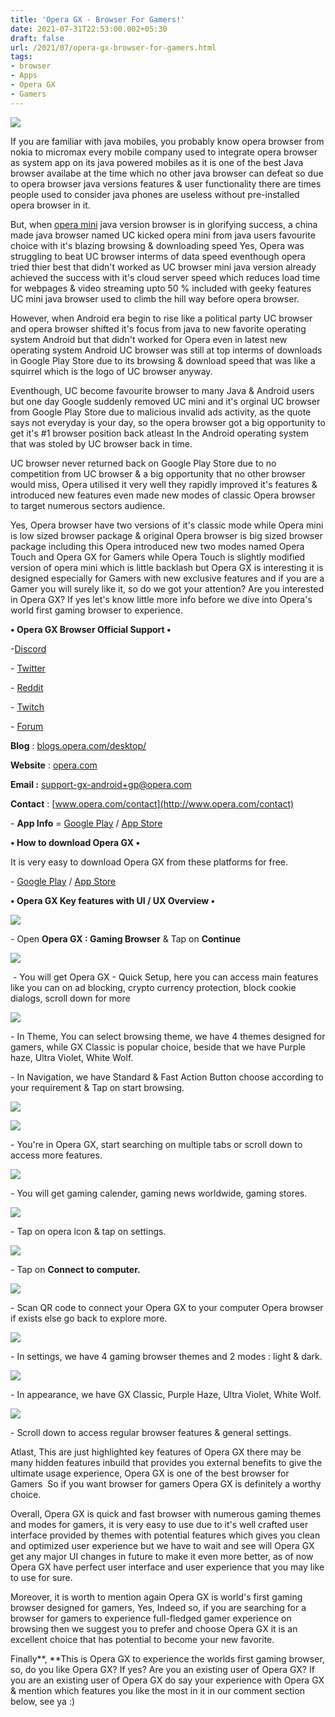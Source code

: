 ```yaml
---
title: 'Opera GX - Browser For Gamers!'
date: 2021-07-31T22:53:00.002+05:30
draft: false
url: /2021/07/opera-gx-browser-for-gamers.html
tags: 
- browser
- Apps
- Opera GX
- Gamers
---
```


 [![](https://lh3.googleusercontent.com/-HzXtMYlmQSw/YQWHFurLQaI/AAAAAAAAGFs/8bLjdTci2nkeuyS0_K7obdl5nKD1-nh3QCLcBGAsYHQ/s1600/1627752208101240-0.png)](https://lh3.googleusercontent.com/-HzXtMYlmQSw/YQWHFurLQaI/AAAAAAAAGFs/8bLjdTci2nkeuyS0_K7obdl5nKD1-nh3QCLcBGAsYHQ/s1600/1627752208101240-0.png) 

  

If you are familiar with java mobiles, you probably know opera browser from nokia to micromax every mobile company used to integrate opera browser as system app on its java powered mobiles as it is one of the best Java browser availabe at the time which no other java browser can defeat so due to opera browser java versions features & user functionality there are times people used to consider java phones are useless without pre-installed opera browser in it.

  

But, when [opera mini](https://www.techtracker.in/2021/07/opera-gx-browser-for-gamers.html) java version browser is in glorifying success, a china made java browser named UC kicked opera mini from java users favourite choice with it's blazing browsing & downloading speed Yes, Opera was struggling to beat UC browser interms of data speed eventhough opera tried thier best that didn't worked as UC browser mini java version already achieved the success with it's cloud server speed which reduces load time for webpages & video streaming upto 50 % included with geeky features UC mini java browser used to climb the hill way before opera browser.

  

However, when Android era begin to rise like a political party UC browser and opera browser shifted it's focus from java to new favorite operating system Android but that didn't worked for Opera even in latest new operating system Android UC browser was still at top interms of downloads in Google Play Store due to its browsing & download speed that was like a squirrel which is the logo of UC browser anyway.

  

Eventhough, UC become favourite browser to many Java & Android users but one day Google suddenly removed UC mini and it's orginal UC browser from Google Play Store due to malicious invalid ads activity, as the quote says not everyday is your day, so the opera browser got a big opportunity to get it's #1 browser position back atleast In the Android operating system that was stoled by UC browser back in time.

  

UC browser never returned back on Google Play Store due to no competition from UC browser & a big opportunity that no other browser would miss, Opera utilised it very well they rapidly improved it's features & introduced new features even made new modes of classic Opera browser to target numerous sectors audience.

  

Yes, Opera browser have two versions of it's classic mode while Opera mini is low sized browser package & original Opera browser is big sized browser package including this Opera introduced new two modes named Opera Touch and Opera GX for Gamers while Opera Touch is slightly modified version of opera mini which is little backlash but Opera GX is interesting it is designed especially for Gamers with new exclusive features and if you are a Gamer you will surely like it, so do we got your attention? Are you interested in Opera GX? If yes let's know little more info before we dive into Opera's world first gaming browser to experience.

  

**• Opera GX Browser Official Support •**

\-[Discord](https://discord.com/invite/operagx)

\- [Twitter](https://mobile.twitter.com/operagxofficial)

\- [Reddit](https://www.reddit.com/r/OperaGX/)

\- [Twitch](https://m.twitch.tv/opera_gx?desktop-redirect=true)

\- [Forum](https://forums.opera.com/category/50/opera-gx)

  

**Blog** : [blogs.opera.com/desktop/](http://blogs.opera.com/desktop/)

**Website** : [opera.com](http://opera.com)

**Email :** [support-gx-android+gp@opera.com](mailto:support-gx-android+gp@opera.com)

**Contact** : [www.opera.com/contact](http://www.opera.com/contact)

  

\- **App Info** = [Google Play](https://play.google.com/store/apps/details?id=com.opera.gx) / [App Store](https://apps.apple.com/us/app/opera-gx/id1559740799)

**• How to download Opera GX •**

It is very easy to download Opera GX from these platforms for free.

  

\- [Google Play](https://play.google.com/store/apps/details?id=com.opera.gx) / [App Store](https://apps.apple.com/us/app/opera-gx/id1559740799)

  

**• Opera GX Key features with UI / UX Overview •**

  

 [![](https://lh3.googleusercontent.com/-WWgh_N0hFAo/YQWHDjxSELI/AAAAAAAAGFo/yKROiTUeEQsYFn84mt0hbtXmGtjLJsoYwCLcBGAsYHQ/s1600/1627752196233424-1.png)](https://lh3.googleusercontent.com/-WWgh_N0hFAo/YQWHDjxSELI/AAAAAAAAGFo/yKROiTUeEQsYFn84mt0hbtXmGtjLJsoYwCLcBGAsYHQ/s1600/1627752196233424-1.png) 

  

\- Open **Opera GX : Gaming Browser** & Tap on **Continue**

  

 [![](https://lh3.googleusercontent.com/-6QsLOM9JDrE/YQWHA0Ny45I/AAAAAAAAGFg/9coRb_BcFDA4YSb7-mRS60mN6EILVhM0QCLcBGAsYHQ/s1600/1627752181689600-2.png)](https://lh3.googleusercontent.com/-6QsLOM9JDrE/YQWHA0Ny45I/AAAAAAAAGFg/9coRb_BcFDA4YSb7-mRS60mN6EILVhM0QCLcBGAsYHQ/s1600/1627752181689600-2.png) 

  

 - You will get Opera GX - Quick Setup, here you can access main features like you can on ad blocking, crypto currency protection, block cookie dialogs, scroll down for more

  

 [![](https://lh3.googleusercontent.com/-Lc40FqcIRfQ/YQWG9Hd8Q4I/AAAAAAAAGFY/w6CuEm83vmQBWYNGdgpuQTb6kVmQfW98gCLcBGAsYHQ/s1600/1627752172564125-3.png)](https://lh3.googleusercontent.com/-Lc40FqcIRfQ/YQWG9Hd8Q4I/AAAAAAAAGFY/w6CuEm83vmQBWYNGdgpuQTb6kVmQfW98gCLcBGAsYHQ/s1600/1627752172564125-3.png) 

  

\- In Theme, You can select browsing theme, we have 4 themes designed for gamers, while GX Classic is popular choice, beside that we have Purple haze, Ultra Violet, White Wolf.

  

\- In Navigation, we have Standard & Fast Action Button choose according to your requirement & Tap on start browsing.

  

 [![](https://lh3.googleusercontent.com/-34_suu7TGaU/YQWG6xdJhgI/AAAAAAAAGFQ/uOG_l_3RA5YxcpLPtC5gayZDbAvlTd5MgCLcBGAsYHQ/s1600/1627752161626663-4.png)](https://lh3.googleusercontent.com/-34_suu7TGaU/YQWG6xdJhgI/AAAAAAAAGFQ/uOG_l_3RA5YxcpLPtC5gayZDbAvlTd5MgCLcBGAsYHQ/s1600/1627752161626663-4.png) 

  

 [![](https://lh3.googleusercontent.com/-i4Q5CLEFcR0/YQWG4JzIWjI/AAAAAAAAGFM/FiJrb_X7-9kXnNF21L8M3rgLHfd_0kyVwCLcBGAsYHQ/s1600/1627752154614413-5.png)](https://lh3.googleusercontent.com/-i4Q5CLEFcR0/YQWG4JzIWjI/AAAAAAAAGFM/FiJrb_X7-9kXnNF21L8M3rgLHfd_0kyVwCLcBGAsYHQ/s1600/1627752154614413-5.png) 

  

  

\- You're in Opera GX, start searching on multiple tabs or scroll down to access more features.

  

 [![](https://lh3.googleusercontent.com/-RnKwHvY-03g/YQWG2So158I/AAAAAAAAGFI/VbQvfx_U1r04TyqtQ0eNW4qiK0BhyZYRQCLcBGAsYHQ/s1600/1627752144765111-6.png)](https://lh3.googleusercontent.com/-RnKwHvY-03g/YQWG2So158I/AAAAAAAAGFI/VbQvfx_U1r04TyqtQ0eNW4qiK0BhyZYRQCLcBGAsYHQ/s1600/1627752144765111-6.png) 

  

\- You will get gaming calender, gaming news worldwide, gaming stores.

  

 [![](https://lh3.googleusercontent.com/-oT0Q1z6yhZM/YQWGz8MPX_I/AAAAAAAAGFE/JA2vqCj9iqY-0D6t3BeiskvNMSGD6hYdACLcBGAsYHQ/s1600/1627752134365090-7.png)](https://lh3.googleusercontent.com/-oT0Q1z6yhZM/YQWGz8MPX_I/AAAAAAAAGFE/JA2vqCj9iqY-0D6t3BeiskvNMSGD6hYdACLcBGAsYHQ/s1600/1627752134365090-7.png) 

  

\- Tap on opera icon & tap on settings.

  

 [![](https://lh3.googleusercontent.com/-d0w-gYW4iH0/YQWGxASt1CI/AAAAAAAAGFA/jz9G_7a3JnI8v5tPNBmXhzSwSBLAs4rJACLcBGAsYHQ/s1600/1627752128780069-8.png)](https://lh3.googleusercontent.com/-d0w-gYW4iH0/YQWGxASt1CI/AAAAAAAAGFA/jz9G_7a3JnI8v5tPNBmXhzSwSBLAs4rJACLcBGAsYHQ/s1600/1627752128780069-8.png) 

  

\- Tap on **Connect to computer.**

  

 [![](https://lh3.googleusercontent.com/-QtY0p0MeYFE/YQWGv3YBxhI/AAAAAAAAGE8/CyLsnsh3psMfd00b9dRLwnrq6iLRy3l1QCLcBGAsYHQ/s1600/1627752121476073-9.png)](https://lh3.googleusercontent.com/-QtY0p0MeYFE/YQWGv3YBxhI/AAAAAAAAGE8/CyLsnsh3psMfd00b9dRLwnrq6iLRy3l1QCLcBGAsYHQ/s1600/1627752121476073-9.png) 

  

\- Scan QR code to connect your Opera GX to your computer Opera browser if exists else go back to explore more.

  

 [![](https://lh3.googleusercontent.com/-OISVIwXIVAA/YQWGuLU41VI/AAAAAAAAGE4/F7muVM3OXh0KQxTCs3qjoqaYgUm37njkQCLcBGAsYHQ/s1600/1627752115215267-10.png)](https://lh3.googleusercontent.com/-OISVIwXIVAA/YQWGuLU41VI/AAAAAAAAGE4/F7muVM3OXh0KQxTCs3qjoqaYgUm37njkQCLcBGAsYHQ/s1600/1627752115215267-10.png) 

  

\- In settings, we have 4 gaming browser themes and 2 modes : light & dark.

  

 [![](https://lh3.googleusercontent.com/-_3kh3fW9_Dw/YQWGsW6PYQI/AAAAAAAAGE0/OrClnH_Px6YdkxV8o6rN9DK_ih85FRsqgCLcBGAsYHQ/s1600/1627752110113369-11.png)](https://lh3.googleusercontent.com/-_3kh3fW9_Dw/YQWGsW6PYQI/AAAAAAAAGE0/OrClnH_Px6YdkxV8o6rN9DK_ih85FRsqgCLcBGAsYHQ/s1600/1627752110113369-11.png) 

  

\- In appearance, we have GX Classic, Purple Haze, Ultra Violet, White Wolf.  

  

 [![](https://lh3.googleusercontent.com/-kYkVVZxzTN8/YQWGrAYiY2I/AAAAAAAAGEw/tLr_0q5VIJcnG7PzjZ4bFSU63YQIbhgtwCLcBGAsYHQ/s1600/1627752102983958-12.png)](https://lh3.googleusercontent.com/-kYkVVZxzTN8/YQWGrAYiY2I/AAAAAAAAGEw/tLr_0q5VIJcnG7PzjZ4bFSU63YQIbhgtwCLcBGAsYHQ/s1600/1627752102983958-12.png) 

  

\- Scroll down to access regular browser features & general settings.

  

Atlast, This are just highlighted key features of Opera GX there may be many hidden features inbuild that provides you external benefits to give the ultimate usage experience, Opera GX is one of the best browser for Gamers  So if you want browser for gamers Opera GX is definitely a worthy choice.  

  

Overall, Opera GX is quick and fast browser with numerous gaming themes and modes for gamers, it is very easy to use due to it's well crafted user interface provided by themes with potential features which gives you clean and optimized user experience but we have to wait and see will Opera GX get any major UI changes in future to make it even more better, as of now Opera GX have perfect user interface and user experience that you may like to use for sure.   

  

Moreover, it is worth to mention again Opera GX is world's first gaming browser designed for gamers, Yes, Indeed so, if you are searching for a browser for gamers to experience full-fledged gamer experience on browsing then we suggest you to prefer and choose Opera GX it is an excellent choice that has potential to become your new favorite.  

  

Finally**, **This is Opera GX to experience the worlds first gaming browser, so, do you like Opera GX? If yes? Are you an existing user of Opera GX? If you are an existing user of Opera GX do say your experience with Opera GX & mention which features you like the most in it in our comment section below, see ya :)